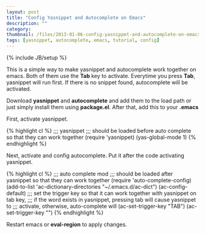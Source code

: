 ```yaml
---
layout: post
title: "Config Yasnippet and Autocomplete on Emacs"
description: ""
category: 
thumbnail: /files/2013-01-06-config-yasnippet-and-autocomplete-on-emacs/thumbnail.png
tags: [yasnippet, autocomplete, emacs, tutorial, config]
---
```

{% include JB/setup %}

This is a simple way to make yasnippet and autocomplete work together on emacs.
Both of them use the **Tab** key to activate. Everytime you press **Tab**,
yasnippet will run first. If there is no snippet found, autocomplete will be
activated.

Download **yasnippet** and **autocomplete** and add them to the load path or just
simply install them using **package.el**. After that, add this to your **.emacs**

First, activate yasnippet.

{% highlight cl %}
;;; yasnippet
;;; should be loaded before auto complete so that they can work together
(require 'yasnippet)
(yas-global-mode 1)
{% endhighlight %}

Next, activate and config autocomplete. Put it after the code activating yasnippet.

{% highlight cl %}
;;; auto complete mod
;;; should be loaded after yasnippet so that they can work together
(require 'auto-complete-config)
(add-to-list 'ac-dictionary-directories "~/.emacs.d/ac-dict")
(ac-config-default)
;;; set the trigger key so that it can work together with yasnippet on tab key,
;;; if the word exists in yasnippet, pressing tab will cause yasnippet to
;;; activate, otherwise, auto-complete will
(ac-set-trigger-key "TAB")
(ac-set-trigger-key "<tab>")
{% endhighlight %}

Restart emacs or **eval-region** to apply changes.
